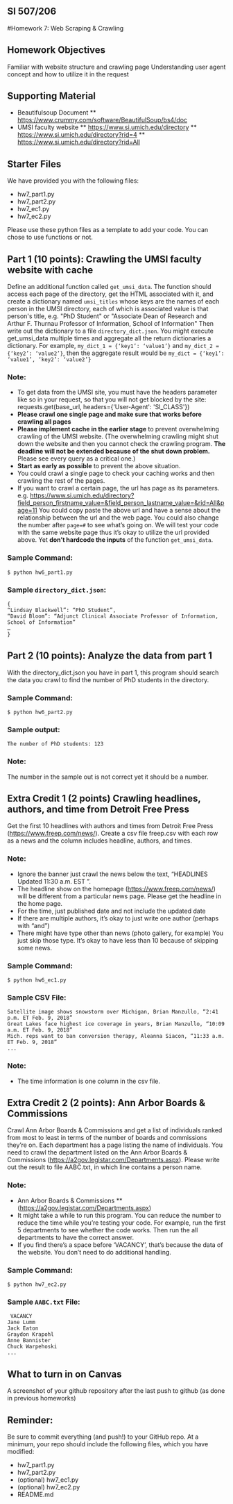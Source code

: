 ## SI 507/206
#Homework 7: Web Scraping & Crawling

## Homework Objectives
Familiar with website structure and crawling page
Understanding user agent concept and how to utilize it in the request

## Supporting Material
* Beautifulsoup Document
** https://www.crummy.com/software/BeautifulSoup/bs4/doc
* UMSI faculty website 
** https://www.si.umich.edu/directory
** https://www.si.umich.edu/directory?rid=4
** https://www.si.umich.edu/directory?rid=All

## Starter Files
We have provided you with the following files:
* hw7_part1.py
* hw7_part2.py
* hw7_ec1.py
* hw7_ec2.py

Please use these python files as a template to add your code. You can chose to use functions or not.


## Part 1 (10 points): Crawling the UMSI faculty website with cache

Define an additional function called `get_umsi_data`. The function should access each page of the directory, get the HTML associated with it, and create a dictionary named `umsi_titles` whose keys are the names of each person in the UMSI directory, each of which is associated value is that person's title, e.g. "PhD Student" or "Associate Dean of Research and Arthur F. Thurnau Professor of Information, School of Information" 
Then write out the dictionary to a file `directory_dict.json`. You might execute get_umsi_data multiple times and aggregate all the return dictionaries a dictionary.
For example, `my_dict_1 = {‘key1’: ‘value1’}` and `my_dict_2 = {‘key2’: ‘value2’}`, then the aggregate result would be `my_dict = {‘key1’: ‘value1’, ‘key2’: ‘value2’}`


### Note:
* To get data from the UMSI site, you must have the headers parameter like so in your request, so that you will not get blocked by the site:  requests.get(base_url, headers={'User-Agent': 'SI_CLASS'})
* **Please crawl one single page and make sure that works before crawling all pages**
* **Please implement cache in the earlier stage** to prevent overwhelming crawling of the UMSI website. (The overwhelming crawling might shut down the website and then you cannot check the crawling program. **The deadline will not be extended because of the shut down problem.** Please see every query as a critical one.)
* **Start as early as possible** to prevent the above situation.
* You could crawl a single page to check your caching works and then crawling the rest of the pages.
* If you want to crawl a certain page, the url has page as its parameters. e.g. https://www.si.umich.edu/directory?field_person_firstname_value=&field_person_lastname_value=&rid=All&page=11 
You could copy paste the above url and have a sense about the relationship between the url and the web page. You could also change the number after `page=#` to see what’s going on.
We will test your code with the same website page thus it’s okay to utilize the url provided above. Yet **don’t hardcode the inputs** of the function `get_umsi_data`.

### Sample Command:
```$ python hw6_part1.py ```

### Sample `directory_dict.json`:
```
{
“Lindsay Blackwell”: “PhD Student”,
“David Bloom”: “Adjunct Clinical Associate Professor of Information, School of Information”
…
}
```



## Part 2 (10 points): Analyze the data from part 1

With the directory_dict.json you have in part 1, this program should search the data you crawl to find the number of PhD students in the directory.

### Sample Command:
`$ python hw6_part2.py`

### Sample output:
`The number of PhD students: 123`

### Note:
The number in the sample out is not correct yet it should be a number.


## Extra Credit 1 (2 points) Crawling headlines, authors, and time from Detroit Free Press

Get the first 10 headlines with authors and times from Detroit Free Press (https://www.freep.com/news/). 
Create a csv file freep.csv with each row as a news and the column includes headline, authors, and times. 

### Note:
* Ignore the banner just crawl the news below the text, “HEADLINES Updated 11:30 a.m. EST ”.
* The headline show on the homepage (https://www.freep.com/news/) will be different from a particular news page. Please get the headline in the home page.
* For the time, just published date and not include the updated date
* If there are multiple authors, it’s okay to just write one author (perhaps with “and”)
* There might have type other than news (photo gallery, for example) You just skip those type. It’s okay to have less than 10 because of skipping some news.


### Sample Command:
`$ python hw6_ec1.py`

### Sample CSV File:
```
Satellite image shows snowstorm over Michigan, Brian Manzullo, “2:41 p.m. ET Feb. 9, 2018”
Great Lakes face highest ice coverage in years, Brian Manzullo, “10:09 a.m. ET Feb. 9, 2018”
Mich. reps want to ban conversion therapy, Aleanna Siacon, “11:33 a.m. ET Feb. 9, 2018”
...
```

### Note:
* The time information is one column in the csv file.


## Extra Credit 2 (2 points): Ann Arbor Boards & Commissions

Crawl Ann Arbor Boards & Commissions and get a list of individuals ranked from most to least in terms of the number of boards and commissions they’re on. Each department has a page listing the name of individuals. You need to crawl the department listed on the Ann Arbor Boards & Commissions (https://a2gov.legistar.com/Departments.aspx). Please write out the result to file AABC.txt, in which line contains a person name.

### Note: 
* Ann Arbor Boards & Commissions
** (https://a2gov.legistar.com/Departments.aspx) 
* It might take a while to run this program. You can reduce the number to reduce the time while you’re testing your code. For example, run the first 5 departments to see whether the code works. Then run the all departments to have the correct answer.
* If you find there’s a space before ‘VACANCY’, that’s because the data of the website. You don’t need to do additional handling.

### Sample Command:
`$ python hw7_ec2.py`

### Sample `AABC.txt` File:
```
 VACANCY
Jane Lumm
Jack Eaton
Graydon Krapohl
Anne Bannister
Chuck Warpehoski
...
```

## What to turn in on Canvas
A screenshot of your github repository after the last push to github (as done in previous homeworks)


## Reminder:
Be sure to commit everything (and push!) to your GitHub repo. At a minimum, your repo should include the following files, which you have modified:
* hw7_part1.py
* hw7_part2.py
* (optional) hw7_ec1.py
* (optional) hw7_ec2.py
* README.md

<!-- Add anything for your program here -->
